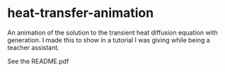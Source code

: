 # heat-transfer-animation
An animation of the solution to the transient heat diffusion equation with generation. I made this to show in a tutorial I was giving while being a teacher assistant.

See the README.pdf
